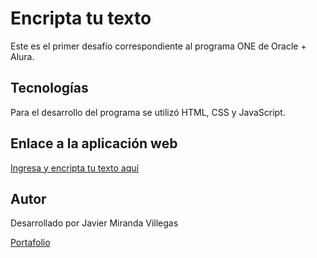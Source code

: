 # Encripta tu texto

Este es el primer desafío correspondiente al programa ONE de Oracle + Alura.

## Tecnologías

Para el desarrollo del programa se utilizó HTML, CSS y JavaScript.

## Enlace a la aplicación web

[Ingresa y encripta tu texto aquí](https://caspec1.github.io/encryptext/)

## Autor

Desarrollado por Javier Miranda Villegas

[Portafolio](https://javiermirandadev.com/)
